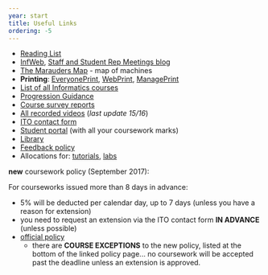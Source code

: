 ```yaml
---
year: start
title: Useful Links
ordering: -5
---
```


- [Reading List](https://goo.gl/9NkLch)
- [InfWeb](http://web.inf.ed.ac.uk/), [Staff and Student Rep Meetings blog](http://blog.inf.ed.ac.uk/issr/)
- [The Marauders Map](https://map.betterinformatics.com) - map of machines
- **Printing**: [EveryonePrint](http://www.everyoneprint.is.ed.ac.uk), [WebPrint](http://webprint.inf.ed.ac.uk), [ManagePrint](http://www.manageprint.is.ed.ac.uk)
- [List of all Informatics courses](http://course.inf.ed.ac.uk/)
- [Progression Guidance](http://web.inf.ed.ac.uk/infweb/student-services/ito/admin/progression-guidance)
- [Course survey reports](http://www.inf.ed.ac.uk/admin/ITO/course-survey-reports/)
- [All recorded videos](http://groups.inf.ed.ac.uk/vision/VIDEO/) (*last update 15/16*)
- [ITO contact form](https://www.inf.ed.ac.uk/cgi-bin/iss/contact.cgi)
- [Student portal](https://student.inf.ed.ac.uk/) (with all your coursework marks)
- [Library](http://www.ed.ac.uk/schools-departments/information-services/library-museum-gallery)
- [Feedback policy](http://www.inf.ed.ac.uk/student-services/teaching-organisation/for-taught-students/coursework-and-projects/coursework-assessment-and-feedback)
- Allocations for: [tutorials](https://portal.theon.inf.ed.ac.uk/reports/upt/open/TP072_Tutorial_Groups/), [labs](https://portal.theon.inf.ed.ac.uk/reports/upt/open/TP082_Laboratory_Groups/)

<!--
- [Informatics Room Booking System](https://rbs.inf.ed.ac.uk/ito)
-->

**new** coursework policy (September 2017):

For courseworks issued more than 8 days in advance:

- 5% will be deducted per calendar day, up to 7 days (unless you have a reason for extension)
- you need to request an extension via the ITO contact form **IN ADVANCE** (unless possible)
- [official policy](http://web.inf.ed.ac.uk/infweb/student-services/ito/admin/coursework-projects/late-coursework-extension-requests)
  - there are **COURSE EXCEPTIONS** to the new policy, listed at the bottom of the linked policy page... no coursework will be accepted past the deadline unless an extension is approved.
